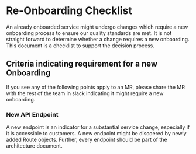 # Re-Onboarding Checklist

An already onboarded service might undergo changes which require a new onboarding process to ensure our quality standards are met.
It is not straight forward to determine whether a change requires a new onboarding.
This document is a checklist to support the decision process.

## Criteria indicating requirement for a new Onboarding

If you see any of the following points apply to an MR, please share the MR with the rest of the team in slack indicating it might require a new onboarding.

### New API Endpoint

A new endpoint is an indicator for a substantial service change, especially if it is accessible to customers.
A new endpoint might be discoered by newly added Route objects.
Further, every endpoint should be part of the architecture document.

